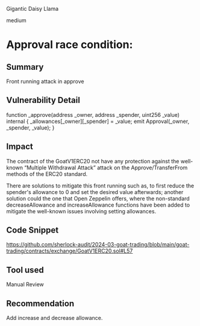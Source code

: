 Gigantic Daisy Llama

medium

# Approval race condition:

## Summary
  Front running attack in approve
## Vulnerability Detail
   function _approve(address _owner, address _spender, uint256 _value) internal {
        _allowances[_owner][_spender] = _value;
        emit Approval(_owner, _spender, _value);
    }
## Impact
The contract of the  GoatV1ERC20    not have any protection against the well-known “Multiple Withdrawal Attack” attack on the Approve/TransferFrom methods of the ERC20 standard.


There are solutions to mitigate this front running such as, to first reduce the spender's allowance to 0 and set the desired value afterwards; another solution could the one that Open Zeppelin offers, where the non-standard decreaseAllowance and increaseAllowance functions have been added to mitigate the well-known issues involving setting allowances.


## Code Snippet
https://github.com/sherlock-audit/2024-03-goat-trading/blob/main/goat-trading/contracts/exchange/GoatV1ERC20.sol#L57
## Tool used

Manual Review

## Recommendation
Add increase and decrease allowance.